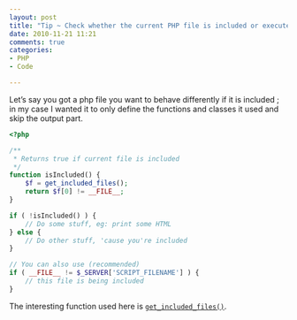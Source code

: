 ```yaml
---
layout: post
title: "Tip ~ Check whether the current PHP file is included or executed"
date: 2010-11-21 11:21
comments: true
categories:
- PHP
- Code

---
```


Let’s say you got a php file you want to behave differently if it is included ;
in my case I wanted it to only define the functions and classes it used and skip the output part.

``` php
<?php

/**
 * Returns true if current file is included
 */
function isIncluded() {
    $f = get_included_files();
    return $f[0] != __FILE__;
}

if ( !isIncluded() ) {
    // Do some stuff, eg: print some HTML
} else {
    // Do other stuff, 'cause you're included
}

// You can also use (recommended)
if ( __FILE__ != $_SERVER['SCRIPT_FILENAME'] ) {
    // this file is being included
}

```

The interesting function used here is [`get_included_files()`](http://www.php.net/manual/en/function.get-included-files.php).
